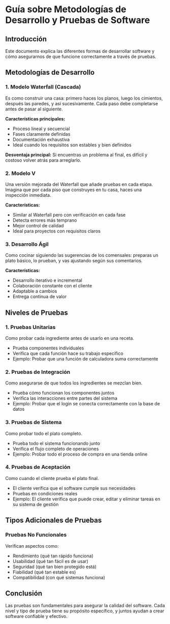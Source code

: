 # Guía sobre Metodologías de Desarrollo y Pruebas de Software

## Introducción

Este documento explica las diferentes formas de desarrollar software y cómo asegurarnos de que funcione correctamente a través de pruebas.

## Metodologías de Desarrollo

### 1. Modelo Waterfall (Cascada)

Es como construir una casa: primero haces los planos, luego los cimientos, después las paredes, y así sucesivamente. Cada paso debe completarse antes de pasar al siguiente.

**Características principales:**

- Proceso lineal y secuencial
- Fases claramente definidas
- Documentación exhaustiva
- Ideal cuando los requisitos son estables y bien definidos

**Desventaja principal:** Si encuentras un problema al final, es difícil y costoso volver atrás para arreglarlo.

### 2. Modelo V

Una versión mejorada del Waterfall que añade pruebas en cada etapa. Imagina que por cada piso que construyes en tu casa, haces una inspección inmediata.

**Características:**

- Similar al Waterfall pero con verificación en cada fase
- Detecta errores más temprano
- Mejor control de calidad
- Ideal para proyectos con requisitos claros

### 3. Desarrollo Ágil

Como cocinar siguiendo las sugerencias de los comensales: preparas un plato básico, lo prueban, y vas ajustando según sus comentarios.

**Características:**

- Desarrollo iterativo e incremental
- Colaboración constante con el cliente
- Adaptable a cambios
- Entrega continua de valor

## Niveles de Pruebas

### 1. Pruebas Unitarias

Como probar cada ingrediente antes de usarlo en una receta.

- Prueba componentes individuales
- Verifica que cada función hace su trabajo específico
- Ejemplo: Probar que una función de calculadora suma correctamente

### 2. Pruebas de Integración

Como asegurarse de que todos los ingredientes se mezclan bien.

- Prueba cómo funcionan los componentes juntos
- Verifica las interacciones entre partes del sistema
- Ejemplo: Probar que el login se conecta correctamente con la base de datos

### 3. Pruebas de Sistema

Como probar todo el plato completo.

- Prueba todo el sistema funcionando junto
- Verifica el flujo completo de operaciones
- Ejemplo: Probar todo el proceso de compra en una tienda online

### 4. Pruebas de Aceptación

Como cuando el cliente prueba el plato final.

- El cliente verifica que el software cumple sus necesidades
- Pruebas en condiciones reales
- Ejemplo: El cliente verifica que puede crear, editar y eliminar tareas en su sistema de gestión

## Tipos Adicionales de Pruebas

### Pruebas No Funcionales

Verifican aspectos como:

- Rendimiento (qué tan rápido funciona)
- Usabilidad (qué tan fácil es de usar)
- Seguridad (qué tan bien protegido está)
- Fiabilidad (qué tan estable es)
- Compatibilidad (con qué sistemas funciona)

## Conclusión

Las pruebas son fundamentales para asegurar la calidad del software. Cada nivel y tipo de prueba tiene su propósito específico, y juntos ayudan a crear software confiable y efectivo.
